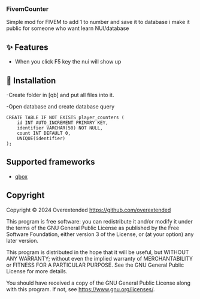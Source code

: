 ### FivemCounter

Simple mod for FIVEM to add 1 to number and save it to database i make it public for someone who want learn NUI/database

## ✨ Features

- When you click F5 key the nui will show up


## 💾 Installation

-Create folder in [qb] and put all files into it.

-Open database and create database query 

```MySQL
CREATE TABLE IF NOT EXISTS player_counters (
    id INT AUTO_INCREMENT PRIMARY KEY,
    identifier VARCHAR(50) NOT NULL,
    count INT DEFAULT 0,
    UNIQUE(identifier)
);
```



## Supported frameworks

- [qbox](https://github.com/Qbox-project/qbx_core)


## Copyright

Copyright © 2024 Overextended <https://github.com/overextended>

This program is free software: you can redistribute it and/or modify it under the terms of the GNU General Public License as published by the Free Software Foundation, either version 3 of the License, or (at your option) any later version.

This program is distributed in the hope that it will be useful, but WITHOUT ANY WARRANTY; without even the implied warranty of MERCHANTABILITY or FITNESS FOR A PARTICULAR PURPOSE. See the GNU General Public License for more details.

You should have received a copy of the GNU General Public License along with this program. If not, see <https://www.gnu.org/licenses/>.
